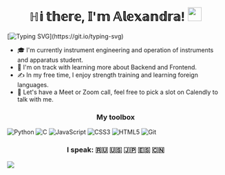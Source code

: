 <h1 align="center">ℍ𝕚 𝕥𝕙𝕖𝕣𝕖, 𝕀'𝕞 𝔸𝕝𝕖𝕩𝕒𝕟𝕕𝕣𝕒!
<img src="https://github.com/blackcater/blackcater/raw/main/images/Hi.gif" height="32"/></h1>

[![Typing SVG](https://readme-typing-svg.herokuapp.com?color=%cf2929&lines=Instrument+engineering+student,+CEO.)](https://git.io/typing-svg)

<ul class="nav">
    <li>🎓  I'm currently instrument engineering and operation of instruments and apparatus student.</li>
    <li>🌱  I'm on track with learning more about Backend and Frontend.</li>
    <li>✍️  In my free time, I enjoy strength training and learning foreign languages.</li>
    <li>💬  Let's have a Meet or Zoom call, feel free to pick a slot on Calendly to talk with me.</li>
</ul>

<h3 align="center">My toolbox</h3>

![Python](https://img.shields.io/badge/python-3670A0?style=for-the-badge&logo=python&logoColor=ffdd54) ![C](https://img.shields.io/badge/c-%2300599C.svg?style=for-the-badge&logo=c&logoColor=white) ![JavaScript](https://img.shields.io/badge/javascript-%23323330.svg?style=for-the-badge&logo=javascript&logoColor=%23F7DF1E) ![CSS3](https://img.shields.io/badge/css3-%231572B6.svg?style=for-the-badge&logo=css3&logoColor=white) ![HTML5](https://img.shields.io/badge/html5-%23E34F26.svg?style=for-the-badge&logo=html5&logoColor=white) ![Git](https://img.shields.io/badge/git-%23F05033.svg?style=for-the-badge&logo=git&logoColor=white) 

<h3 align="center"> I speak: 🇷🇺 🇺🇸 🇯🇵 🇪🇸 🇨🇳 </h3>

![](https://github-profile-summary-cards.vercel.app/api/cards/profile-details?username=AlexandraMosyagina&theme=solarized_dark)


